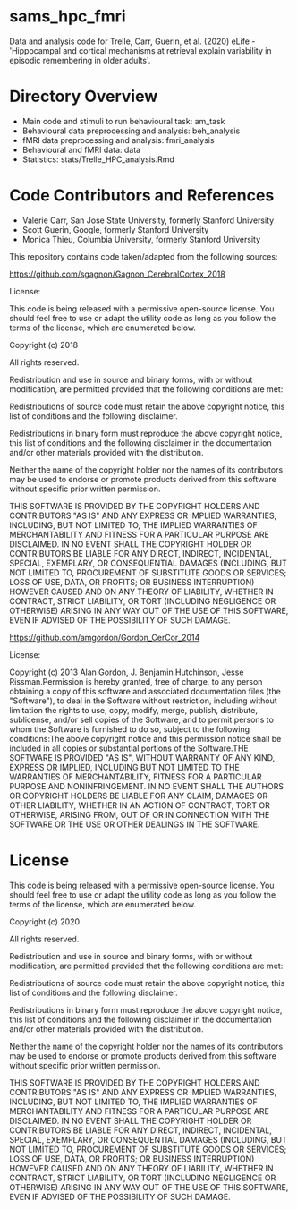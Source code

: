 # sams_hpc_fmri
Data and analysis code for Trelle, Carr, Guerin, et al. (2020) eLife - 'Hippocampal and cortical mechanisms at retrieval explain variability in episodic remembering in older adults'.

# Directory Overview 

* Main code and stimuli to run behavioural task: am_task
* Behavioural data preprocessing and analysis: beh_analysis
* fMRI data preprocessing and analysis: fmri_analysis
* Behavioural and fMRI data: data
* Statistics: stats/Trelle_HPC_analysis.Rmd

# Code Contributors and References

* Valerie Carr, San Jose State University, formerly Stanford University 
* Scott Guerin, Google, formerly Stanford University 
* Monica Thieu, Columbia University, formerly Stanford University 

This repository contains code taken/adapted from the following sources:

https://github.com/sgagnon/Gagnon_CerebralCortex_2018

License:

This code is being released with a permissive open-source license. You should feel free to use or adapt the utility code as long as you follow the terms of the license, which are enumerated below.

Copyright (c) 2018

All rights reserved.

Redistribution and use in source and binary forms, with or without modification, are permitted provided that the following conditions are met:

Redistributions of source code must retain the above copyright notice, this list of conditions and the following disclaimer.

Redistributions in binary form must reproduce the above copyright notice, this list of conditions and the following disclaimer in the documentation and/or other materials provided with the distribution.

Neither the name of the copyright holder nor the names of its contributors may be used to endorse or promote products derived from this software without specific prior written permission.

THIS SOFTWARE IS PROVIDED BY THE COPYRIGHT HOLDERS AND CONTRIBUTORS "AS IS" AND ANY EXPRESS OR IMPLIED WARRANTIES, INCLUDING, BUT NOT LIMITED TO, THE IMPLIED WARRANTIES OF MERCHANTABILITY AND FITNESS FOR A PARTICULAR PURPOSE ARE DISCLAIMED. IN NO EVENT SHALL THE COPYRIGHT HOLDER OR CONTRIBUTORS BE LIABLE FOR ANY DIRECT, INDIRECT, INCIDENTAL, SPECIAL, EXEMPLARY, OR CONSEQUENTIAL DAMAGES (INCLUDING, BUT NOT LIMITED TO, PROCUREMENT OF SUBSTITUTE GOODS OR SERVICES; LOSS OF USE, DATA, OR PROFITS; OR BUSINESS INTERRUPTION) HOWEVER CAUSED AND ON ANY THEORY OF LIABILITY, WHETHER IN CONTRACT, STRICT LIABILITY, OR TORT (INCLUDING NEGLIGENCE OR OTHERWISE) ARISING IN ANY WAY OUT OF THE USE OF THIS SOFTWARE, EVEN IF ADVISED OF THE POSSIBILITY OF SUCH DAMAGE.

https://github.com/amgordon/Gordon_CerCor_2014

License:

Copyright (c) 2013 Alan Gordon, J. Benjamin Hutchinson, Jesse Rissman.Permission is hereby granted, free of charge, to any person obtaining a copy of this software and associated documentation files (the "Software"), to deal in the Software without restriction, including without limitation the rights to use, copy, modify, merge, publish, distribute, sublicense, and/or sell copies of the Software, and to permit persons to whom the Software is furnished to do so, subject to the following conditions:The above copyright notice and this permission notice shall be included in all copies or substantial portions of the Software.THE SOFTWARE IS PROVIDED "AS IS", WITHOUT WARRANTY OF ANY KIND, EXPRESS OR IMPLIED, INCLUDING BUT NOT LIMITED TO THE WARRANTIES OF MERCHANTABILITY, FITNESS FOR A PARTICULAR PURPOSE AND NONINFRINGEMENT. IN NO EVENT SHALL THE AUTHORS OR COPYRIGHT HOLDERS BE LIABLE FOR ANY CLAIM, DAMAGES OR OTHER LIABILITY, WHETHER IN AN ACTION OF CONTRACT, TORT OR OTHERWISE, ARISING FROM, OUT OF OR IN CONNECTION WITH THE SOFTWARE OR THE USE OR OTHER DEALINGS IN THE SOFTWARE.

# License

This code is being released with a permissive open-source license. You should feel free to use or adapt the utility code as long as you follow the terms of the license, which are enumerated below.

Copyright (c) 2020

All rights reserved.

Redistribution and use in source and binary forms, with or without modification, are permitted provided that the following conditions are met:

Redistributions of source code must retain the above copyright notice, this list of conditions and the following disclaimer.

Redistributions in binary form must reproduce the above copyright notice, this list of conditions and the following disclaimer in the documentation and/or other materials provided with the distribution.

Neither the name of the copyright holder nor the names of its contributors may be used to endorse or promote products derived from this software without specific prior written permission.

THIS SOFTWARE IS PROVIDED BY THE COPYRIGHT HOLDERS AND CONTRIBUTORS "AS IS" AND ANY EXPRESS OR IMPLIED WARRANTIES, INCLUDING, BUT NOT LIMITED TO, THE IMPLIED WARRANTIES OF MERCHANTABILITY AND FITNESS FOR A PARTICULAR PURPOSE ARE DISCLAIMED. IN NO EVENT SHALL THE COPYRIGHT HOLDER OR CONTRIBUTORS BE LIABLE FOR ANY DIRECT, INDIRECT, INCIDENTAL, SPECIAL, EXEMPLARY, OR CONSEQUENTIAL DAMAGES (INCLUDING, BUT NOT LIMITED TO, PROCUREMENT OF SUBSTITUTE GOODS OR SERVICES; LOSS OF USE, DATA, OR PROFITS; OR BUSINESS INTERRUPTION) HOWEVER CAUSED AND ON ANY THEORY OF LIABILITY, WHETHER IN CONTRACT, STRICT LIABILITY, OR TORT (INCLUDING NEGLIGENCE OR OTHERWISE) ARISING IN ANY WAY OUT OF THE USE OF THIS SOFTWARE, EVEN IF ADVISED OF THE POSSIBILITY OF SUCH DAMAGE.

